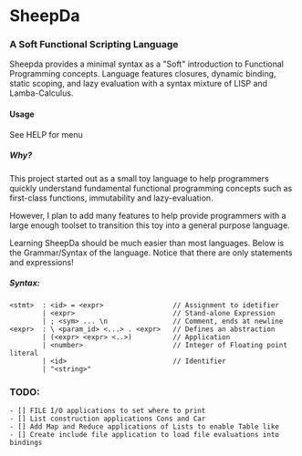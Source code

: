 # SheepDa
### A Soft Functional Scripting Language
Sheepda provides a minimal syntax as a "Soft" introduction to Functional Programming concepts.
Language features closures, dynamic binding, static scoping, and lazy evaluation with a syntax mixture of LISP and Lamba-Calculus. 

#### Usage
See HELP for menu


##### Why?
This project started out as a small toy language to help programmers quickly understand fundamental functional programming concepts such as first-class functions, immutability and lazy-evaluation. 

However, I plan to add many features to help provide programmers with a large enough toolset to transition this toy into a general purpose language. 

Learning SheepDa should be much easier than most languages. 
Below is the Grammar/Syntax of the language. Notice that there are only statements and expressions!


##### Syntax:
	<stmt>	: <id> = <expr>					// Assignment to idetifier
			| <expr>						// Stand-alone Expression
			| ; <sym> ... \n				// Comment, ends at newline
	<expr>	: \ <param_id> <...> . <expr>	// Defines an abstraction
			| (<expr> <expr> <..>)			// Application
			| <number>						// Integer of Floating point literal
			| <id>							// Identifier
			| "<string>"
	

### TODO:
	- [] FILE I/O applications to set where to print
	- [] List construction applications Cons and Car 
	- [] Add Map and Reduce applications of Lists to enable Table like
	- [] Create include file application to load file evaluations into bindings

